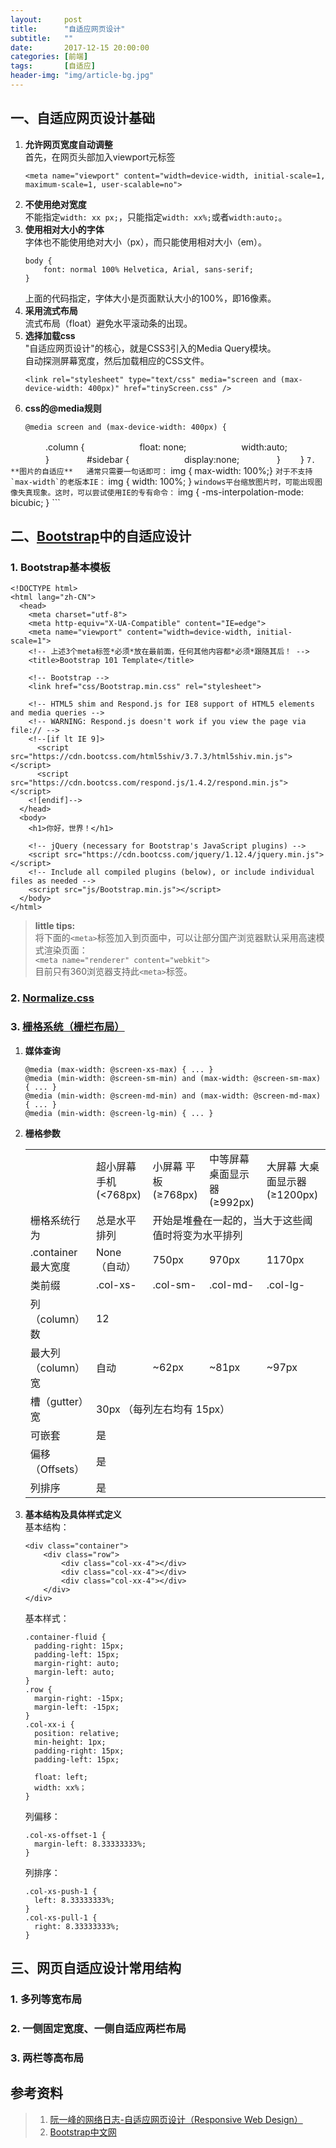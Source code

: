 ```yaml
---
layout:     post
title:      "自适应网页设计"
subtitle:   ""
date:       2017-12-15 20:00:00
categories: [前端]
tags:       [自适应]
header-img: "img/article-bg.jpg"
---
```


## 一、自适应网页设计基础  
1. **允许网页宽度自动调整**  
首先，在网页头部加入viewport元标签
	```
	<meta name="viewport" content="width=device-width, initial-scale=1, maximum-scale=1, user-scalable=no">
	```
2. **不使用绝对宽度**  
不能指定`width: xx px;`，只能指定`width: xx%;`或者`width:auto;`。
3. **使用相对大小的字体**  
字体也不能使用绝对大小（px），而只能使用相对大小（em）。
	```
	body {
		font: normal 100% Helvetica, Arial, sans-serif;
	}
	```
	上面的代码指定，字体大小是页面默认大小的100%，即16像素。
4. **采用流式布局**  
流式布局（float）避免水平滚动条的出现。
5. **选择加载css**  
"自适应网页设计"的核心，就是CSS3引入的Media Query模块。  
自动探测屏幕宽度，然后加载相应的CSS文件。
	```
	<link rel="stylesheet" type="text/css" media="screen and (max-device-width: 400px)" href="tinyScreen.css" />
	```
6. **css的@media规则**
	```
	@media screen and (max-device-width: 400px) {
　　　　.column {
　　　　　　float: none;
　　　　　　width:auto;
　　　　}
　　　　#sidebar {
　　　　　　display:none;
　　　　}
　　}
	```
7. **图片的自适应**  
通常只需要一句话即可：
	```
	img { max-width: 100%;}
	```
对于不支持`max-width`的老版本IE：
	```
	img { width: 100%; }
	```
windows平台缩放图片时，可能出现图像失真现象。这时，可以尝试使用IE的专有命令：
	```
	img { -ms-interpolation-mode: bicubic; }
	```

## 二、<a href="http://www.bootcss.com/" target="_blank">Bootstrap</a>中的自适应设计
### 1. Bootstrap基本模板

	<!DOCTYPE html>
	<html lang="zh-CN">
	  <head>
	    <meta charset="utf-8">
	    <meta http-equiv="X-UA-Compatible" content="IE=edge">
	    <meta name="viewport" content="width=device-width, initial-scale=1">
	    <!-- 上述3个meta标签*必须*放在最前面，任何其他内容都*必须*跟随其后！ -->
	    <title>Bootstrap 101 Template</title>

	    <!-- Bootstrap -->
	    <link href="css/Bootstrap.min.css" rel="stylesheet">

	    <!-- HTML5 shim and Respond.js for IE8 support of HTML5 elements and media queries -->
	    <!-- WARNING: Respond.js doesn't work if you view the page via file:// -->
	    <!--[if lt IE 9]>
	      <script src="https://cdn.bootcss.com/html5shiv/3.7.3/html5shiv.min.js"></script>
	      <script src="https://cdn.bootcss.com/respond.js/1.4.2/respond.min.js"></script>
	    <![endif]-->
	  </head>
	  <body>
	    <h1>你好，世界！</h1>

	    <!-- jQuery (necessary for Bootstrap's JavaScript plugins) -->
	    <script src="https://cdn.bootcss.com/jquery/1.12.4/jquery.min.js"></script>
	    <!-- Include all compiled plugins (below), or include individual files as needed -->
	    <script src="js/Bootstrap.min.js"></script>
	  </body>
	</html>

> **little tips:**  
将下面的`<meta>`标签加入到页面中，可以让部分国产浏览器默认采用高速模式渲染页面：  
`<meta name="renderer" content="webkit">`  
目前只有360浏览器支持此`<meta>`标签。  

### 2. <a href="http://necolas.github.io/normalize.css/" target="_blank">Normalize.css</a>  
### 3. <a href="https://v3.bootcss.com/css/#grid" target="_blank">栅格系统（栅栏布局）</a>  
1. **媒体查询**    
	```
	@media (max-width: @screen-xs-max) { ... }
	@media (min-width: @screen-sm-min) and (max-width: @screen-sm-max) { ... }
	@media (min-width: @screen-md-min) and (max-width: @screen-md-max) { ... }
	@media (min-width: @screen-lg-min) { ... }
	```
2. **栅格参数**  
	<div class="table-responsive">
	    <table class="table table-hover">
	        <tbody>
	            <tr>
	                <td>&nbsp;</td>
	                <td>超小屏幕 手机 (&lt;768px)</td>
	                <td>小屏幕 平板 (≥768px)</td>
	                <td>中等屏幕 桌面显示器 (≥992px)</td>
	                <td>大屏幕 大桌面显示器 (≥1200px)</td>
	            </tr>
	            <tr>
	                <td>栅格系统行为</td>
	                <td>总是水平排列</td>
	                <td colspan="3">开始是堆叠在一起的，当大于这些阈值时将变为水平排列</td>
	            </tr>
	            <tr>
	                <td>.container 最大宽度</td>
	                <td>None （自动）</td>
	                <td>750px</td>
	                <td>970px</td>
	                <td>1170px</td>
	            </tr>
	            <tr>
	                <td>类前缀</td>
	                <td>.col-xs-</td>
	                <td>.col-sm-</td>
	                <td>.col-md-</td>
	                <td>.col-lg-</td>
	            </tr>
	            <tr>
	                <td>列（column）数</td>
	                <td colspan="4">12</td>
	            </tr>
	            <tr>
	                <td>最大列（column）宽</td>
	                <td>自动</td>
	                <td>~62px</td>
	                <td>~81px</td>
	                <td>~97px</td>
	            </tr>
	            <tr>
	                <td>槽（gutter）宽</td>
	                <td colspan="4">30px （每列左右均有 15px）</td>
	            </tr>
	            <tr>
	                <td>可嵌套</td>
	                <td colspan="4">是</td>
	            </tr>
	            <tr>
	                <td>偏移（Offsets）</td>
	                <td colspan="4">是</td>
	            </tr>
	            <tr>
	                <td>列排序</td>
	                <td colspan="4">是</td>
	            </tr>
	        </tbody>
	    </table>
	</div>
3. **基本结构及具体样式定义**  
	基本结构：
	```
	<div class="container">
		<div class="row">
			<div class="col-xx-4"></div>
			<div class="col-xx-4"></div>
			<div class="col-xx-4"></div>
		</div>
	</div>
	```	
	基本样式：
	```
	.container-fluid {
	  padding-right: 15px;
	  padding-left: 15px;
	  margin-right: auto;
	  margin-left: auto;
	}
	.row {
	  margin-right: -15px;
	  margin-left: -15px;
	}
	.col-xx-i {
	  position: relative;
	  min-height: 1px;
	  padding-right: 15px;
	  padding-left: 15px;

	  float: left;
	  width: xx%；
	}
	```
	列偏移：
	```
	.col-xs-offset-1 {
	  margin-left: 8.33333333%;
	}
	```
	列排序：
	```
	.col-xs-push-1 {
	  left: 8.33333333%;
	}
	.col-xs-pull-1 {
	  right: 8.33333333%;
	}
	```

## 三、网页自适应设计常用结构
### 1. 多列等宽布局

### 2. 一侧固定宽度、一侧自适应两栏布局

### 3. 两栏等高布局


## 参考资料
> 1. <a href="http://www.ruanyifeng.com/blog/2012/05/responsive_web_design.html" target="_blank">阮一峰的网络日志-自适应网页设计（Responsive Web Design）</a>
> 2. <a href="https://v3.bootcss.com/" target="_blank">Bootstrap中文网</a>